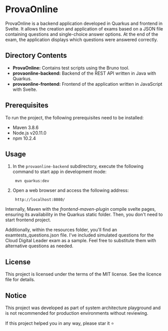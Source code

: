 # ProvaOnline

ProvaOnline is a backend application developed in Quarkus and frontend in Svelte. 
It allows the creation and application of exams based on a JSON file containing questions and single-choice answer options. At the end of the exam, the application displays which questions were answered correctly.

## Directory Contents

- **ProvaOnline:** Contains test scripts using the Bruno tool.
- **provaonline-backend:** Backend of the REST API written in Java with Quarkus.
- **provaonline-frontend:** Frontend of the application written in JavaScript with Svelte.

## Prerequisites

To run the project, the following prerequisites need to be installed:

- Maven 3.8.6
- Node.js v20.11.0
- npm 10.2.4

## Usage

1. In the `provaonline-backend` subdirectory, execute the following command to start app in development mode:

		mvn quarkus:dev

2. Open a web browser and access the following address:

		http://localhost:8080/


Internally, Maven with the *frontend-maven-plugin* compile svelte pages, ensuring its availability in the Quarkus static folder.  Then, you don't need to start frontend project.

Additionally, within the resources folder, you'll find an examtests_questions.json file. I've included simulated questions for the Cloud Digital Leader exam as a sample. Feel free to substitute them with alternative questions as needed.


## License

This project is licensed under the terms of the MIT license. See the licence file for details.

## Notice

This project was developed as part of system architecture playground and is not recommended for production environments without reviewing.

If this project helped you in any way, please star it :star:



